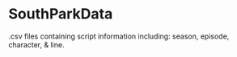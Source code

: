 # SouthParkData
.csv files containing script information including: season, episode, character, &amp; line.
